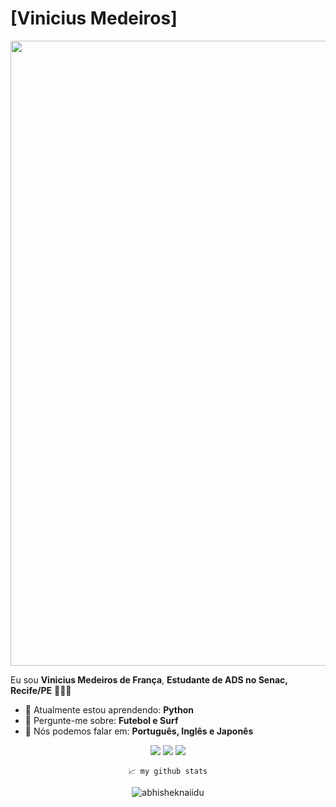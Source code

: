 # [Vinicius Medeiros]
<img src="https://i.pinimg.com/originals/83/e3/60/83e360422f93683d4c2470c58f48e0d2.gif" width="1000px">

Eu sou <strong>Vinicius Medeiros de França</strong>, <strong>Estudante de ADS no Senac, Recife/PE</strong> 👨🏻‍💻 

- 🚀 Atualmente estou aprendendo: <strong>Python</strong> 
- 💬 Pergunte-me sobre: <strong>Futebol e Surf</strong>
- 📣 Nós podemos falar em: <strong>Português, Inglês e Japonês</strong>

<div align="center">

  <a href="#" alt="Gmail">
    <img src="https://img.shields.io/badge/-Gmail-FF0000?style=flat-square&labelColor=FF0000&logo=gmail&logoColor=white&link=LINK-DO-SEU-EMAIL"/></a>

  <a href="#" alt="Linkedin">
    <img src="https://img.shields.io/badge/-Linkedin-0e76a8?style=flat-square&logo=Linkedin&logoColor=white&link=LINK-DO-SEU-LINKEDIN" /></a>

  <a href="#" alt="Instagram">
    <img src="https://img.shields.io/badge/-Instagram-DF0174?style=flat-square&labelColor=DF0174&logo=instagram&logoColor=white&link=LINK-DO-SEU-INSTAGRAM"/></a>

    📈 my github stats

<p align="center"> <img src="https://github-readme-stats.vercel.app/api?username=ViniciusMeder&show_icons=true&theme=gotham" alt="abhisheknaiidu" />

</div>
